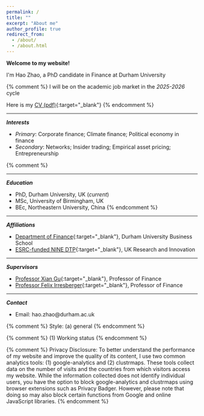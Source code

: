 ```yaml
---
permalink: /
title: ""
excerpt: "About me"
author_profile: true
redirect_from: 
  - /about/
  - /about.html
---
```


**Welcome to my website!**

I'm Hao Zhao, a PhD candidate in Finance at Durham University

{% comment %}
I will be on the academic job market in the *2025-2026* cycle

Here is my [CV (pdf)](https://evanhaozhao.github.io/files/cv_hao_zhao.pdf){:target="_blank"}
{% endcomment %}

***
***Interests***

- *Primary*: Corporate finance; Climate finance; Political economy in finance
- *Secondary*: Networks; Insider trading; Empirical asset pricing; Entrepreneurship

{% comment %}
***
***Education***
- PhD, Durham University, UK (*current*)
- MSc, University of Birmingham, UK
- BEc, Northeastern University, China
{% endcomment %}

***
***Affiliations***
- [Department of Finance](https://www.durham.ac.uk/business/about/departments/finance/ "Department of Finance, Durham University Business School"){:target="_blank"}, Durham University Business School
- [ESRC-funded NINE DTP](https://www.ninedtp.ac.uk/ "The Northern Ireland and North East Doctoral Training Partnership"){:target="_blank"}, UK Research and Innovation

***
***Supervisors***
- [Professor Xian Gu](https://www.durham.ac.uk/business/our-people/xian-gu/){:target="_blank"}, Professor of Finance
- [Professor Felix Irresberger](https://www.durham.ac.uk/business/our-people/felix-irresberger/){:target="_blank"}, Professor of Finance

***
***Contact***

<div>
  <ul>
    <li> Email: hao.zhao@durham.ac.uk
      <span id="workingstatus">
        <svg viewBox="0 0 20 20" width="8" height="8">
          <path id="second-hand" d="M10 6 L10 6" stroke="white" stroke-width="5" stroke-linecap="round" />
        </svg>
      </span> 
    </li>
  </ul>
</div>




{% comment %} 
  Style: (a) general
{% endcomment %} 

<link rel="stylesheet" type="text/css" href="/assets/css/widgets_style/widgets.css">

{% comment %} 
  (1) Working status
{% endcomment %} 

<script src="https://cdnjs.cloudflare.com/ajax/libs/moment.js/2.29.1/moment.min.js"></script>
<script src="https://cdnjs.cloudflare.com/ajax/libs/moment-timezone/0.5.33/moment-timezone-with-data-10-year-range.min.js"></script>

<script src="/assets/js/widgets/working-status.js"></script>

{% comment %}
Privacy Disclosure: To better understand the performance of my website and improve the quality of its content, I use two common analytics tools: (1) google-analytics and (2) clustrmaps. These tools collect data on the number of visits and the countries from which visitors access my website. While the information collected does not identify individual users, you have the option to block google-analytics and clustrmaps using browser extensions such as Privacy Badger. However, please note that doing so may also block certain functions from Google and online JavaScript libraries.
{% endcomment %}

<iframe id="analyticsmaps" src="https://clustrmaps.com/map_v2.js?d=gs5JTOPEMCktoqZKKPX3aOMqFV3pzKvHrv_2vOoTXZw&cl=ffffff&w=a" frameborder="0" scrolling="no" width="1" height="1"></iframe>

<script type="text/javascript">
  window.addEventListener("load", function(){
    var analyticsmaps = document.getElementById('analyticsmaps');
    analyticsmaps.style.display = 'none';
  });
</script>